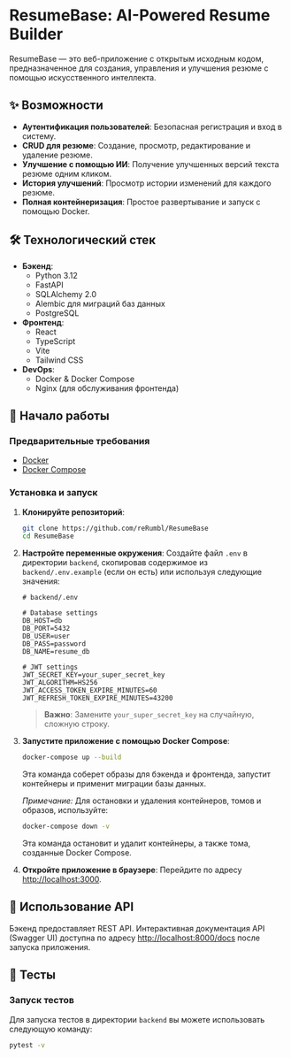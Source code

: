 # ResumeBase: AI-Powered Resume Builder

ResumeBase — это веб-приложение с открытым исходным кодом, предназначенное для создания, управления и улучшения резюме с помощью искусственного интеллекта.

## ✨ Возможности

*   **Аутентификация пользователей**: Безопасная регистрация и вход в систему.
*   **CRUD для резюме**: Создание, просмотр, редактирование и удаление резюме.
*   **Улучшение с помощью ИИ**: Получение улучшенных версий текста резюме одним кликом.
*   **История улучшений**: Просмотр истории изменений для каждого резюме.
*   **Полная контейнеризация**: Простое развертывание и запуск с помощью Docker.

## 🛠️ Технологический стек

*   **Бэкенд**:
    *   Python 3.12
    *   FastAPI
    *   SQLAlchemy 2.0
    *   Alembic для миграций баз данных
    *   PostgreSQL
*   **Фронтенд**:
    *   React
    *   TypeScript
    *   Vite
    *   Tailwind CSS
*   **DevOps**:
    *   Docker & Docker Compose
    *   Nginx (для обслуживания фронтенда)

## 🚀 Начало работы

### Предварительные требования

*   [Docker](https://www.docker.com/get-started)
*   [Docker Compose](https://docs.docker.com/compose/install/)

### Установка и запуск

1.  **Клонируйте репозиторий**:
    ```bash
    git clone https://github.com/reRumbl/ResumeBase
    cd ResumeBase
    ```

2.  **Настройте переменные окружения**:
    Создайте файл `.env` в директории `backend`, скопировав содержимое из `backend/.env.example` (если он есть) или используя следующие значения:
    ```env
    # backend/.env

    # Database settings
    DB_HOST=db
    DB_PORT=5432
    DB_USER=user
    DB_PASS=password
    DB_NAME=resume_db

    # JWT settings
    JWT_SECRET_KEY=your_super_secret_key
    JWT_ALGORITHM=HS256
    JWT_ACCESS_TOKEN_EXPIRE_MINUTES=60
    JWT_REFRESH_TOKEN_EXPIRE_MINUTES=43200
    ```
    > **Важно**: Замените `your_super_secret_key` на случайную, сложную строку.

3.  **Запустите приложение с помощью Docker Compose**:
    ```bash
    docker-compose up --build
    ```
    Эта команда соберет образы для бэкенда и фронтенда, запустит контейнеры и применит миграции базы данных.

    _Примечание:_
    Для остановки и удаления контейнеров, томов и образов, используйте:

    ```bash
    docker-compose down -v
    ```
    Эта команда остановит и удалит контейнеры, а также тома, созданные Docker Compose.

4.  **Откройте приложение в браузере**:
    Перейдите по адресу [http://localhost:3000](http://localhost:3000).

## 📝 Использование API

Бэкенд предоставляет REST API. Интерактивная документация API (Swagger UI) доступна по адресу [http://localhost:8000/docs](http://localhost:8000/docs) после запуска приложения.

## 🧪 Тесты

### Запуск тестов

Для запуска тестов в директории `backend` вы можете использовать следующую команду:

```bash
pytest -v
```
